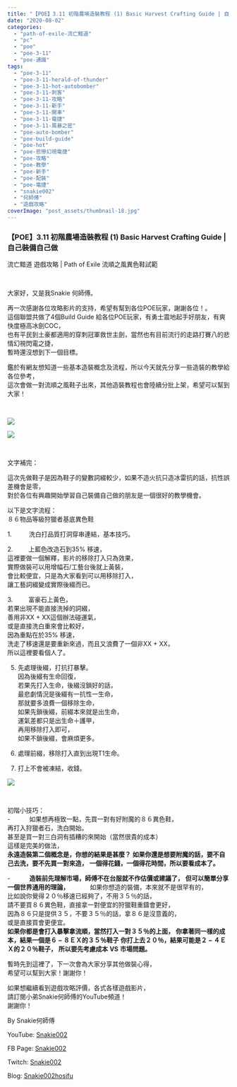 ```yaml
---
title: "【POE】3.11 初階農場造裝教程 (1) Basic Harvest Crafting Guide | 自己裝備自己做 | 流亡黯道 遊戲攻略 | Path of Exile 流順之風異色鞋試範"
date: "2020-08-02"
categories: 
  - "path-of-exile-流亡黯道"
  - "pc"
  - "poe"
  - "poe-3-11"
  - "poe-通識"
tags: 
  - "poe-3-11"
  - "poe-3-11-herald-of-thunder"
  - "poe-3-11-hot-autobomber"
  - "poe-3-11-刺客"
  - "poe-3-11-攻略"
  - "poe-3-11-新手"
  - "poe-3-11-開車"
  - "poe-3-11-電捷"
  - "poe-3-11-風暴之密"
  - "poe-auto-bomber"
  - "poe-build-guide"
  - "poe-hot"
  - "poe-悲慘幻視電捷"
  - "poe-攻略"
  - "poe-教學"
  - "poe-新手"
  - "poe-配裝"
  - "poe-電捷"
  - "snakie002"
  - "何師傅"
  - "遊戲攻略"
coverImage: "post_assets/thumbnail-18.jpg"
---
```


### 【POE】3.11 初階農場造裝教程 (1) Basic Harvest Crafting Guide | 自己裝備自己做  
流亡黯道 遊戲攻略 | Path of Exile 流順之風異色鞋試範

   

  
大家好，又是我Snakie 何師傅。  

  
再一次感謝各位攻略影片的支持，希望有幫到各位POE玩家，謝謝各位！。  
這個聯盟共做了4個Build Guide 給各位POE玩家，有勇士震地起手好朋友，有爽快度極高冰劍COC，  
也有平民到土豪都適用的穿刺冠軍救世主劍，當然也有目前流行的走路打賽八的悲情幻視閃電之捷，  
暫時還沒想到下一個目標。  

  
鑑於有網友想知道一些基本造裝概念及流程，所以今天就先分享一些造裝的教學給各位參考，  
這次會做一對流順之風鞋子出來，其他造裝教程也會陸續分批上架，希望可以幫到大家！  

  
   

  
![](post_assets/detail-1024x576.jpg)  

  
![](post_assets/detail-2-1024x576.jpg)  

  
   

  
文字補完：  

  
這次先做鞋子是因為鞋子的變數詞綴較少，如果不造火抗只造冰雷抗的話，抗性誤差機會是零，  
對於各位有興趣開始學習自己裝備自己做的朋友是一個很好的教學機會。  

  
以下是文字流程：  
８６物品等級狩獵者基底異色鞋  

  
1\.          洗白打品質打洞穿串連結，基本技巧。  

  
2\.         上藍色改造石到35% 移速，  
這裡要做一個解釋，影片的移除打入只為效果，  
實際做裝可以用增幅石/工藝台後就上黃裝，  
會比較便宜，只是為大家看到可以用移除打入，  
讓工藝詞綴變成實際後綴而已。  

  
3\.         富豪石上黃色，  
若果出現不能直接洗掉的詞綴，  
善用非XX + XX這個辦法碰運氣，  
或是直接洗白重來會比較好，  
因為重點在於35% 移速，  
洗走了移速還是要重新來過，而且又浪費了一個非XX + XX，  
所以這裡要看個人了。  

  
5. 先處理後綴，打抗打暴擊。  
    因為後綴有生命回復，  
    若果先打入生命，後綴沒鎖好的話，  
    最悲劇情況是後綴有一抗性一生命，  
    那就要多浪費一個移除生命，  
    如果先鎖後綴，前綴本來就是出生命，  
    運氣差都只是出生命＋護甲，  
    再用移除打入即可，  
    如果不鎖後綴，會麻煩更多。
  
7. 處理前綴，移除打入直到出現T1生命。
  
9. 打上不會被凍結，收錢。
  

  
![](post_assets/AFFIX-POB-1024x656.png)  

  
   

  
初階小技巧：  
\-           如果想再極致一點，先買一對有好附魔的８６異色鞋，  
再打入狩獵者石，洗白開始。  
甚至是買一對三白洞有插糟的來開始（當然很貴的成本）  
這樣是完美的做法，  
**永遠造裝第二個概念是，你想的結果是甚麼？** **如果你還是想要附魔的話，要不自己去洗，要不先買一對來造，** **一個得花錢，一個得花時間，所以要看成本了。**  

  
\-           **造裝前先理解市場，師傅不在台服就不作估價或建議了，** **但可以簡單分享一個世界通用的理論，**            如果你想造的裝備，本來就不是很罕有的，  
比如說你覺得２０％移速已經夠了，不用３５％的話，  
請不要買８６異色鞋，直接拿一對便宜的狩獵鞋重鑄會更好，  
因為８６只是提供３５，不要３５％的話，拿８６是沒意義的，  
或是直接買會更便宜。  
 **如果你都是會打入暴擊拿流順，當然打入一對３５％的上面，** **你拿著同一樣的成本，結果一個是６** **–** **８ＥＸ的３５％鞋子** **你打上去２０％，結果可能是２** **–** **４ＥＸ的２０％鞋子，** **所以要先考慮成本** **VS** **市場問題。**  

  
暫時先到這裡了，下一次會為大家分享其他做裝心得，  
希望可以幫到大家！謝謝你！  

  
如果想繼續看到遊戲攻略評價，各式各樣遊戲影片，  
請訂閱小弟Snakie何師傅的YouTube頻道！  
謝謝你！  

  
By Snakie何師傅  

  
YouTube: [Snakie002](https://www.youtube.com/c/Snakie002/)  

  
FB Page: [Snakie002](https://www.facebook.com/Snakie002/)  

  
Twitch: [Snakie002](https://www.twitch.tv/snakie002/)  

  
Blog: [Snakie002hosifu](https://snakie002hosifu.blog/)
